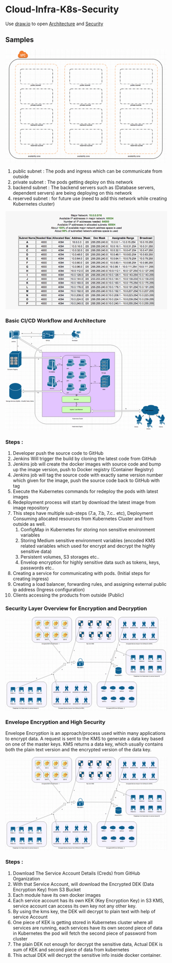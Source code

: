 # Cloud-Infra-K8s-Security

Use [draw.io](https://www.draw.io/) to open [Architecture](https://github.com/akhilrajmailbox/Cloud-Infra-K8s-Security/tree/master/Architecture)  and [Security](https://github.com/akhilrajmailbox/Cloud-Infra-K8s-Security/tree/master/Security)


## Samples

![Network](https://github.com/akhilrajmailbox/Cloud-Infra-K8s-Security/blob/master/Snapshots/network.png)


1. public subnet : The pods and ingress which can be communicate from outside
2. private subnet : The pods  getting deploy on this network
3. backend subnet : The backend servers such as (Database servers, dependent servers) are being deploying on this network
4. reserved subnet : for future use (need to add this network while creating Kubernetes cluster)

![Subnet-Configuration](https://github.com/akhilrajmailbox/Cloud-Infra-K8s-Security/blob/master/Snapshots/subnet-conf.png)

### Basic CI/CD Workflow and Architecture

![Architecture](https://github.com/akhilrajmailbox/Cloud-Infra-K8s-Security/blob/master/Snapshots/cicd-workflow.png)

### Steps :

1. Developer push the  source code to GitHub
2. Jenkins Will trigger the build by cloning the latest code from GitHub
3. Jenkins job will create the docker images with source code and bump up the image version, push to Docker registry (Container Registry)
4. Jenkins job will tag the source code with exactly same version number which given for the image, push the source code back to GitHub with tag
5. Execute the Kubernetes commands for redeploy the pods with latest images
6. Redeployment process will start by download the latest image from image repository
7. This steps have multiple sub-steps (7.a, 7.b, 7.c.. etc), Deployment Consuming allocated resources from Kubernetes Cluster and from outside as well.
    1. ConfigMap in Kubernetes for storing non sensitive environment variables
    2. Storing Medium sensitive environment variables (encoded KMS related variables which used for encrypt and decrypt the highly sensitive data)
    3. Persistent volumes, S3 storages etc..
    4. Envelop encryption for highly sensitive data such as tokens, keys, passwords etc..
8. Creating a service for communicating with pods. (Initial steps for creating ingress)
9. Creating a load balancer, forwarding rules, and assigning external public ip address (Ingress configuration)
10. Clients accessing the products from outside (Public)



### Security Layer Overview for Encryption and Decryption

![KMS-overview](https://github.com/akhilrajmailbox/Cloud-Infra-K8s-Security/blob/master/Snapshots/KMS-Workflow.png)


### Envelope Encryption and High Security

Envelope Encryption is an approach/process used within many applications to encrypt data. A request is sent to the KMS to generate a data key based on one of the master keys. KMS returns a data key, which usually contains both the plain text version and the encrypted version of the data key.

![KMS-Workflow](https://github.com/akhilrajmailbox/Cloud-Infra-K8s-Security/blob/master/Snapshots/KMS-Workflow.png)

### Steps :

1. Download The Service Account Details (Creds) from GitHub Organization
2. With that Service Account, will download the Encrypted DEK (Data Encryption Key) from S3 Bucket
3. Each module have its own docker images
4. Each service account has its own KEK (Key Encryption Key) in S3 KMS, service account can access its own key not any other key.
5. By using the kms key, the DEK will decrypt to plain text with help of service Account
6. One piece of KEK is getting stored in Kubernetes cluster where all services are running, each services have its own second piece of data in Kubernetes the pod will fetch the second piece of password from cluster
7. The plain DEK not enough for decrypt the sensitive data, Actual DEK is sum of KEK and second piece of data from kubernetes
8. This actual DEK will decrypt the sensitive info inside docker container.

